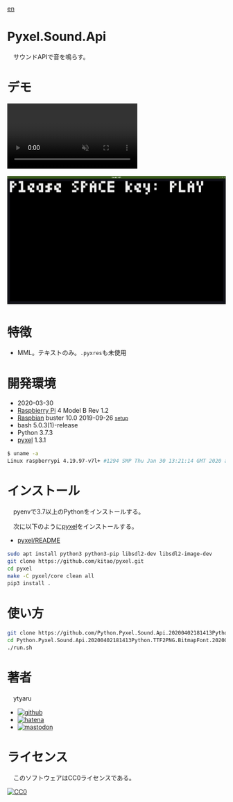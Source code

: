[en](./README.en.md)

# Pyxel.Sound.Api

　サウンドAPIで音を鳴らす。

# デモ

<video controls autoplay muted playsinline>
  <source src="https://raw.githubusercontent.com/ytyaru/Python.Pyxel.Sound.Api.20200402181413/master/doc/demo.mp4"></source>
  <source src="https://raw.githubusercontent.com/ytyaru/Python.Pyxel.Sound.Api.20200402181413/master/doc/demo.webm"></source>
  <source src="https://raw.githubusercontent.com/ytyaru/Python.Pyxel.Sound.Api.20200402181413/master/doc/demo.mp.ogv"></source>
  ※現在の環境は動画再生に対応していません
</video>

![demo](doc/demo.png)

# 特徴

* MML。テキストのみ。`.pyxres`も未使用

# 開発環境

* <time datetime="2020-03-30T19:12:23+0900">2020-03-30</time>
* [Raspbierry Pi](https://ja.wikipedia.org/wiki/Raspberry_Pi) 4 Model B Rev 1.2
* [Raspbian](https://ja.wikipedia.org/wiki/Raspbian) buster 10.0 2019-09-26 <small>[setup](http://ytyaru.hatenablog.com/entry/2019/12/25/222222)</small>
* bash 5.0.3(1)-release
* Python 3.7.3
* [pyxel][] 1.3.1

[pyxel]:https://github.com/kitao/pyxel

```sh
$ uname -a
Linux raspberrypi 4.19.97-v7l+ #1294 SMP Thu Jan 30 13:21:14 GMT 2020 armv7l GNU/Linux
```

# インストール

　pyenvで3.7以上のPythonをインストールする。

　次に以下のように[pyxel][]をインストールする。

* [pyxel/README](https://github.com/kitao/pyxel/blob/master/README.ja.md#%E3%82%A4%E3%83%B3%E3%82%B9%E3%83%88%E3%83%BC%E3%83%AB%E6%96%B9%E6%B3%95)

```sh
sudo apt install python3 python3-pip libsdl2-dev libsdl2-image-dev
git clone https://github.com/kitao/pyxel.git
cd pyxel
make -C pyxel/core clean all
pip3 install .
```

# 使い方

```bash
git clone https://github.com/Python.Pyxel.Sound.Api.20200402181413Python.TTF2PNG.BitmapFont.20200401124848
cd Python.Pyxel.Sound.Api.20200402181413Python.TTF2PNG.BitmapFont.20200401124848/src
./run.sh
```

# 著者

　ytyaru

* [![github](http://www.google.com/s2/favicons?domain=github.com)](https://github.com/ytyaru "github")
* [![hatena](http://www.google.com/s2/favicons?domain=www.hatena.ne.jp)](http://ytyaru.hatenablog.com/ytyaru "hatena")
* [![mastodon](http://www.google.com/s2/favicons?domain=mstdn.jp)](https://mstdn.jp/web/accounts/233143 "mastdon")

# ライセンス

　このソフトウェアはCC0ライセンスである。

[![CC0](http://i.creativecommons.org/p/zero/1.0/88x31.png "CC0")](http://creativecommons.org/publicdomain/zero/1.0/deed.ja)

